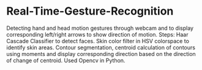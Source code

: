 # Real-Time-Gesture-Recognition
Detecting hand and head motion gestures through webcam and to display corresponding left/right arrows to show direction of motion.
Steps: Haar Cascade Classifier to detect faces. Skin color filter in HSV colorspace to identify skin areas. Contour segmentation, centroid calculation of contours using moments and display corresponding direction based on the direction of change of centroid.
Used Opencv in Python. 
